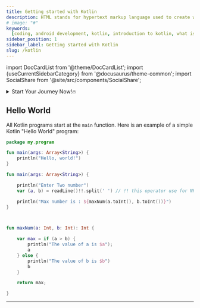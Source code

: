 ```yaml
---
title: Getting started with Kotlin
description: HTML stands for hypertext markup language used to create web pages using a markup language. HTML is the root language....
# image: "#"
keywords:
  [coding, android development, kotlin, introduction to kotlin, what is kotlin]
sidebar_position: 1
sidebar_label: Getting started with Kotlin
slug: /kotlin
---
```


<!-- Import files -->

import DocCardList from '@theme/DocCardList';
import {useCurrentSidebarCategory} from '@docusaurus/theme-common';
import SocialShare from '@site/src/components/SocialShare';

<details>
    <summary>Start Your Journey Now!🔥</summary>
  <div>
    <div>Select Topic from below and start learning</div>
    <br/>
    <h3>✅Getting Started with HTML</h3>
    - <a href="/docs/html">Introduction to HTML</a> <br/>
  </div>
</details>

## Hello World

All Kotlin programs start at the `main` function. Here is an example of a simple Kotlin "Hello World" program:

```kotlin live
package my.program

fun main(args: Array<String>) {
    println("Hello, world!")
}
```

```kotlin
fun main(args: Array<String>) {

    println("Enter Two number")
    var (a, b) = readLine()!!.split(' ') // !! this operator use for NPE(NullPointerException).

    println("Max number is : ${maxNum(a.toInt(), b.toInt())}")
}



fun maxNum(a: Int, b: Int): Int {

    var max = if (a > b) {
        println("The value of a is $a");
        a
    } else {
        println("The value of b is $b")
        b
    }

    return max;

}
```

<hr/>
<DocCardList items={useCurrentSidebarCategory().items}/>

<SocialShare />

